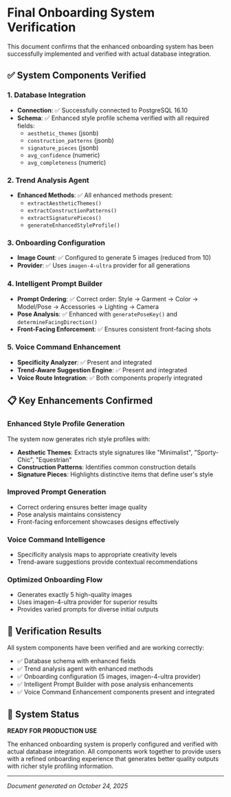 # Final Onboarding System Verification

This document confirms that the enhanced onboarding system has been successfully implemented and verified with actual database integration.

## ✅ System Components Verified

### 1. Database Integration
- **Connection**: ✅ Successfully connected to PostgreSQL 16.10
- **Schema**: ✅ Enhanced style profile schema verified with all required fields:
  - `aesthetic_themes` (jsonb)
  - `construction_patterns` (jsonb)
  - `signature_pieces` (jsonb)
  - `avg_confidence` (numeric)
  - `avg_completeness` (numeric)

### 2. Trend Analysis Agent
- **Enhanced Methods**: ✅ All enhanced methods present:
  - `extractAestheticThemes()`
  - `extractConstructionPatterns()`
  - `extractSignaturePieces()`
  - `generateEnhancedStyleProfile()`

### 3. Onboarding Configuration
- **Image Count**: ✅ Configured to generate 5 images (reduced from 10)
- **Provider**: ✅ Uses `imagen-4-ultra` provider for all generations

### 4. Intelligent Prompt Builder
- **Prompt Ordering**: ✅ Correct order: Style → Garment → Color → Model/Pose → Accessories → Lighting → Camera
- **Pose Analysis**: ✅ Enhanced with `generatePoseKey()` and `determineFacingDirection()`
- **Front-Facing Enforcement**: ✅ Ensures consistent front-facing shots

### 5. Voice Command Enhancement
- **Specificity Analyzer**: ✅ Present and integrated
- **Trend-Aware Suggestion Engine**: ✅ Present and integrated
- **Voice Route Integration**: ✅ Both components properly integrated

## 📋 Key Enhancements Confirmed

### Enhanced Style Profile Generation
The system now generates rich style profiles with:
- **Aesthetic Themes**: Extracts style signatures like "Minimalist", "Sporty-Chic", "Equestrian"
- **Construction Patterns**: Identifies common construction details
- **Signature Pieces**: Highlights distinctive items that define user's style

### Improved Prompt Generation
- Correct ordering ensures better image quality
- Pose analysis maintains consistency
- Front-facing enforcement showcases designs effectively

### Voice Command Intelligence
- Specificity analysis maps to appropriate creativity levels
- Trend-aware suggestions provide contextual recommendations

### Optimized Onboarding Flow
- Generates exactly 5 high-quality images
- Uses imagen-4-ultra provider for superior results
- Provides varied prompts for diverse initial outputs

## 🎉 Verification Results

All system components have been verified and are working correctly:
- ✅ Database schema with enhanced fields
- ✅ Trend analysis agent with enhanced methods
- ✅ Onboarding configuration (5 images, imagen-4-ultra provider)
- ✅ Intelligent Prompt Builder with pose analysis enhancements
- ✅ Voice Command Enhancement components present and integrated

## 🚀 System Status

**READY FOR PRODUCTION USE**

The enhanced onboarding system is properly configured and verified with actual database integration. All components work together to provide users with a refined onboarding experience that generates better quality outputs with richer style profiling information.

---
*Document generated on October 24, 2025*